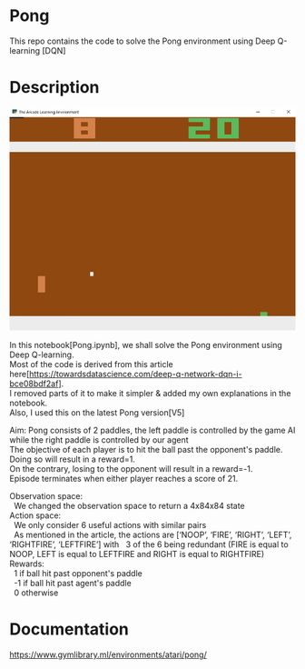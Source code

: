 # Pong
This repo contains the code to solve the Pong environment using Deep Q-learning [DQN]

# Description
![alt text](https://github.com/kwquan/Pong/blob/main/pong_sample_2.jpg)

In this notebook[Pong.ipynb], we shall solve the Pong environment using Deep Q-learning. \
Most of the code is derived from this article here[https://towardsdatascience.com/deep-q-network-dqn-i-bce08bdf2af]. \
I removed parts of it to make it simpler & added my own explanations in the notebook. \
Also, I used this on the latest Pong version[V5]

Aim: Pong consists of 2 paddles, the left paddle is controlled by the game AI while the right paddle is controlled by our agent \
The objective of each player is to hit the ball past the opponent's paddle. \
Doing so will result in a reward=1. \
On the contrary, losing to the opponent will result in a reward=-1. \
Episode terminates when either player reaches a score of 21. 
     
Observation space: \
&nbsp;             We changed the observation space to return a 4x84x84 state \
     Action space: \
&nbsp;             We only consider 6 useful actions with similar pairs \
&nbsp;             As mentioned in the article, the actions are [‘NOOP’, ‘FIRE’, ‘RIGHT’, ‘LEFT’, ‘RIGHTFIRE’, ‘LEFTFIRE’] with 
&nbsp;             3 of the 6 being redundant (FIRE is equal to NOOP, LEFT is equal to LEFTFIRE and RIGHT is equal to RIGHTFIRE) \
     Rewards: \
&nbsp;               1 if ball hit past opponent's paddle \
&nbsp;               -1 if ball hit past agent's paddle \
&nbsp;               0 otherwise
         
        
# Documentation
https://www.gymlibrary.ml/environments/atari/pong/           
